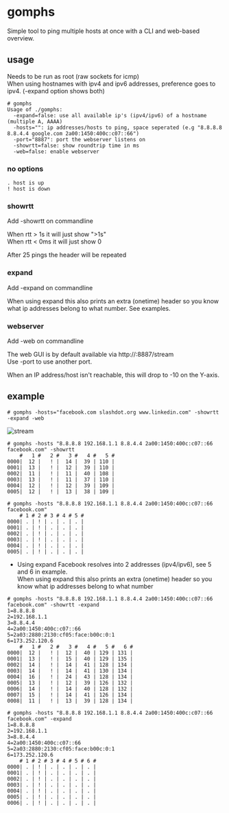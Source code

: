 # gomphs

Simple tool to ping multiple hosts at once with a CLI and web-based overview.

## usage 
Needs to be run as root (raw sockets for icmp)  
When using hostnames with ipv4 and ipv6 addresses, preference goes to ipv4. (-expand option shows both)

```
# gomphs
Usage of ./gomphs:
  -expand=false: use all available ip's (ipv4/ipv6) of a hostname (multiple A, AAAA)
  -hosts="": ip addresses/hosts to ping, space seperated (e.g "8.8.8.8 8.8.4.4 google.com 2a00:1450:400c:c07::66")
  -port="8887": port the webserver listens on
  -showrtt=false: show roundtrip time in ms
  -web=false: enable webserver
```

### no options
```
. host is up
! host is down
```

### showrtt
Add -showrtt on commandline   

When rtt > 1s it will just show ">1s"  
When rtt < 0ms it will just show 0  

After 25 pings the header will be repeated

### expand 
Add -expand on commandline  

When using expand this also prints an extra (onetime) header so you know what ip addresses belong to what number.
See examples.

### webserver
Add -web on commandline  

The web GUI is by default available via http://<server-running-gomphs>:8887/stream  
Use -port to use another port.

When an IP address/host isn't reachable, this will drop to -10 on the Y-axis. 

## example
```
# gomphs -hosts="facebook.com slashdot.org www.linkedin.com" -showrtt -expand -web
```
 ![stream](http://i.snag.gy/Ow7kK.jpg)

```
# gomphs -hosts "8.8.8.8 192.168.1.1 8.8.4.4 2a00:1450:400c:c07::66 facebook.com" -showrtt
	#   1 #   2 #   3 #   4 #   5 #
0000|  12 |   ! |  14 |  39 | 110 |
0001|  13 |   ! |  12 |  39 | 110 |
0002|  11 |   ! |  11 |  40 | 108 |
0003|  13 |   ! |  11 |  37 | 110 |
0004|  12 |   ! |  12 |  39 | 109 |
0005|  12 |   ! |  13 |  38 | 109 |

# gomphs -hosts "8.8.8.8 192.168.1.1 8.8.4.4 2a00:1450:400c:c07::66 facebook.com"
    # 1 # 2 # 3 # 4 # 5 #
0000| . | ! | . | . | . |
0001| . | ! | . | . | . |
0002| . | ! | . | . | . |
0003| . | ! | . | . | . |
0004| . | ! | . | . | . |
0005| . | ! | . | . | . |
```

* Using expand
Facebook resolves into 2 addresses (ipv4/ipv6), see 5 and 6 in example.  
When using expand this also prints an extra (onetime) header so you know what ip addresses belong to what number

```
# gomphs -hosts "8.8.8.8 192.168.1.1 8.8.4.4 2a00:1450:400c:c07::66 facebook.com" -showrtt -expand
1=8.8.8.8
2=192.168.1.1
3=8.8.4.4
4=2a00:1450:400c:c07::66
5=2a03:2880:2130:cf05:face:b00c:0:1
6=173.252.120.6
    #   1 #   2 #   3 #   4 #   5 #   6 #
0000|  12 |   ! |  12 |  40 | 129 | 131 |
0001|  13 |   ! |  15 |  40 | 129 | 135 |
0002|  14 |   ! |  14 |  41 | 128 | 134 |
0003|  14 |   ! |  14 |  41 | 130 | 134 |
0004|  16 |   ! |  24 |  43 | 128 | 134 |
0005|  13 |   ! |  12 |  39 | 126 | 132 |
0006|  14 |   ! |  14 |  40 | 128 | 132 |
0007|  15 |   ! |  14 |  41 | 126 | 134 |
0008|  11 |   ! |  13 |  39 | 128 | 134 |

# gomphs -hosts "8.8.8.8 192.168.1.1 8.8.4.4 2a00:1450:400c:c07::66 facebook.com" -expand
1=8.8.8.8
2=192.168.1.1
3=8.8.4.4
4=2a00:1450:400c:c07::66
5=2a03:2880:2130:cf05:face:b00c:0:1
6=173.252.120.6
    # 1 # 2 # 3 # 4 # 5 # 6 #
0000| . | ! | . | . | . | . |
0001| . | ! | . | . | . | . |
0002| . | ! | . | . | . | . |
0003| . | ! | . | . | . | . |
0004| . | ! | . | . | . | . |
0005| . | ! | . | . | . | . |
0006| . | ! | . | . | . | . |
```
